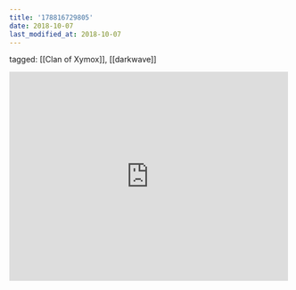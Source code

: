 ```yaml
---
title: '178816729805'
date: 2018-10-07
last_modified_at: 2018-10-07
---
```

tagged: [[Clan of Xymox]], [[darkwave]]
<iframe allow="accelerometer; autoplay; clipboard-write; encrypted-media; gyroscope; picture-in-picture" allowfullscreen="" frameborder="0" height="375" id="youtube_iframe" src="https://www.youtube.com/embed/y47PxC9u6Kc?feature=oembed&amp;enablejsapi=1&amp;origin=https://safe.txmblr.com&amp;wmode=opaque" width="500"></iframe>